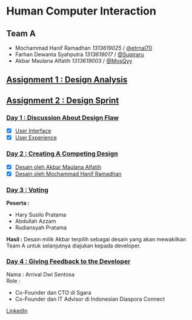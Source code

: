 # Human Computer Interaction

## Team A
- Mochammad Hanif Ramadhan *1313619025* / [@etrnal70](https://github.com/etrnal70)
- Farhan Dewanta Syahputra *1313619017* / [@Supiraru](https://github.com/Supiraru)
- Akbar Maulana Alfatih *1313619003* / [@MosQyy](https://github.com/MosQyy)

## [Assignment 1 : Design Analysis](https://github.com/etrnal70/hci/tree/hw2/Assignment%201#assignment-1)

## [Assignment 2 : Design Sprint](https://github.com/etrnal70/hci/tree/hw2/Assignment%202#task-2--design-sprint)
### [Day 1 : Discussion About Design Flaw](https://github.com/etrnal70/hci/tree/hw2/Assignment%202#day-1--discussion-about-design-flaw)
- [x] [User Interface](https://github.com/etrnal70/hci/tree/hw2/Assignment%202#analisa-user-interface-ui)
- [x] [User Experience](https://github.com/etrnal70/hci/tree/hw2/Assignment%202#analisa-user-experience-ux)
### [Day 2 : Creating A Competing Design](https://github.com/etrnal70/hci/tree/hw2/Assignment%202#day-2--creating-a-competing-design)

- [x] [Desain oleh Akbar Maulana Alfatih](https://github.com/etrnal70/hci/tree/hw2/Assignment%202#design-dari-akbar-maulana-alfatih)
- [x] [Desain oleh Mochammad Hanif Ramadhan](https://github.com/etrnal70/hci/tree/hw2/Assignment%202#design-dari-mochammad-hanif-ramadhan)

### [Day 3 : Voting](https://github.com/etrnal70/hci/tree/hw2/Assignment%202#day-3--voting)
**Peserta :** 
- Hary Susilo Pratama
- Abdullah Azzam
- Rudiansyah Pratama

**Hasil :** Desain milik Akbar terpilih sebagai desain yang akan mewakilkan Team A untuk selanjutnya diajukan kepada developer.


### [Day 4 : Giving Feedback to the Developer](https://github.com/etrnal70/hci/tree/hw2/Assignment%202#day-4--design-discussion-with-developer)

Nama : Arrival Dwi Sentosa\
Role : 
- Co-Founder dan CTO di Sgara
- Co-Founder dan IT Advisor di Indonesian Diaspora Connect 

[LinkedIn](https://www.linkedin.com/in/arrivaldwisentosa/?originalSubdomain=id)

